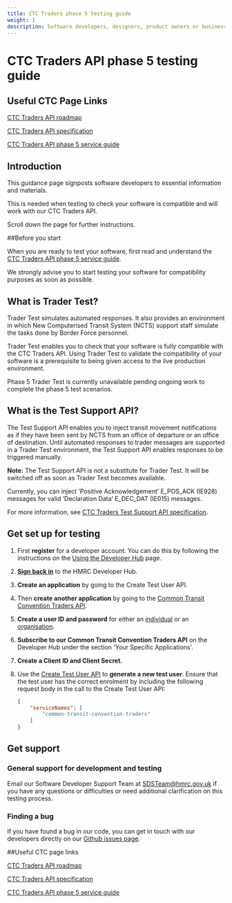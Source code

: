 ```yaml
---
title: CTC Traders phase 5 testing guide
weight: 1
description: Software developers, designers, product owners or business analysts. Integrate your software with Common Transit Convention Traders API.
---
```


# CTC Traders API phase 5 testing guide

## Useful CTC Page Links
[CTC Traders API roadmap](/roadmaps/common-transit-convention-traders-roadmap/#phase-5)

[CTC Traders API specification](/api-documentation/docs/api/service/common-transit-convention-traders/2.0)

[CTC Traders API phase 5 service guide](/guides/ctc-traders-phase5-service-guide/)

## Introduction

This guidance page signposts software developers to essential information and materials.

This is needed when testing to check your software is compatible and will work with our CTC Traders API.

Scroll down the page for further instructions.

##Before you start

When you are ready to test your software, first read and understand the [CTC Traders API phase 5 service guide](/guides/ctc-traders-phase5-service-guide/).

We strongly advise you to start testing your software for compatibility purposes as soon as possible.

## What is Trader Test?

Trader Test simulates automated responses. It also provides an environment in which New Computerised Transit System (NCTS) support staff simulate the tasks done by Border Force personnel.

Trader Test enables you to check that your software is fully compatible with the CTC Traders API. Using Trader Test to validate the compatibility of your software is a prerequisite to being given access to the live production environment.

Phase 5 Trader Test is currently unavailable pending ongoing work to complete the phase 5 test scenarios. 

## What is the Test Support API?

The Test Support API enables you to inject transit movement notifications as if they have been sent by NCTS from an office of departure or an office of destination. Until automated responses to trader messages are supported in a Trader Test environment, the Test Support API enables responses to be triggered manually. 

**Note:** The Test Support API is not a substitute for Trader Test. It will be switched off as soon as Trader Test becomes available.

Currently, you can inject ‘Positive Acknowledgement’ E_POS_ACK (IE928) messages for valid ‘Declaration Data’ E_DEC_DAT (IE015) messages.

For more information, see [CTC Traders Test Support API specification](/api-documentation/docs/api/service/common-transit-convention-traders-test-support/2.0).

## Get set up for testing

1. First **register** for a developer account. You can do this by following the instructions on the [Using the Developer Hub](/api-documentation/docs/using-the-hub) page.
2. [**Sign back in**](/developer/login) to the HMRC Developer Hub.
3. **Create an application** by going to the Create Test User API.
4. Then **create another application** by going to the [Common Transit Convention Traders API](/api-documentation/docs/api/service/common-transit-convention-traders/1.0).
5. **Create a user ID and password** for either an [individual](/api-documentation/docs/api/service/api-platform-test-user/1.0#_create-a-test-user-which-is-an-individual_post_accordion) or an [organisation](/api-documentation/docs/api/service/api-platform-test-user/1.0#_create-a-test-user-which-is-an-organisation_post_accordion).
6. **Subscribe to our Common Transit Convention Traders API** on the Developer Hub under the section 'Your Specific Applications'.
7. **Create a Client ID and Client Secret.**
8. Use the [Create Test User API](/api-documentation/docs/api/service/api-platform-test-user/1.0) to **generate a new test user**. Ensure that the test user has the correct enrolment by including the following request body in the call to the Create Test User API:

    ```json
    {   
        "serviceNames": [     
            "common-transit-convention-traders"   
        ] 
    }
    ```

## Get support

### General support for development and testing

Email our Software Developer Support Team at [SDSTeam@hmrc.gov.uk](mailto:SDSTeam@hmrc.gov.uk) if you have any questions or difficulties or need additional clarification on this testing process. 

### Finding a bug

If you have found a bug in our code, you can get in touch with our developers directly on our [Github issues page](https://github.com/hmrc/common-transit-convention-traders/issues).

##Useful CTC page links

[CTC Traders API roadmap](/roadmaps/common-transit-convention-traders-roadmap/#phase-5)

[CTC Traders API specification](/api-documentation/docs/api/service/common-transit-convention-traders/2.0)

[CTC Traders API phase 5 service guide](/guides/ctc-traders-phase5-service-guide/)
